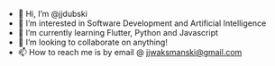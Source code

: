 - 👋 Hi, I’m @jjdubski
- 👀 I’m interested in Software Development and Artificial Intelligence
- 🌱 I’m currently learning Flutter, Python and Javascript
- 💞️ I’m looking to collaborate on anything!
- 📫 How to reach me is by email @ jjwaksmanski@gmail.com

<!---
jjdubski/jjdubski is a ✨ special ✨ repository because its `README.md` (this file) appears on your GitHub profile.
You can click the Preview link to take a look at your changes.
--->
